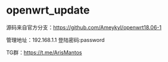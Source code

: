 # openwrt_update

源码来自官方分支：https://github.com/Ameykyl/openwrt18.06-1

管理地址：192.168.1.1   登陆密码:password

TG群：https://t.me/ArisMantos
  
  
  
  
  
  
  
  
  
  
  
  
  
  
  
  
  
  
  
  
  
  
  
  
  
  
  
  
  
  
  
  

[B]: https://t.me/joinchat/MHkJCxH8gUdV4UFBrxw_Ow

